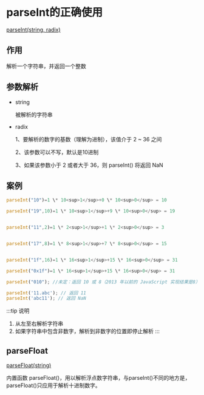 # parseInt的正确使用

[parseInt(string, radix)](http://www.w3school.com.cn/jsref/jsref_parseInt.asp)

## 作用

解析一个字符串，并返回一个整数

## 参数解析

* string

    被解析的字符串
    
* radix

    1、要解析的数字的基数（理解为进制），该值介于 2 ~ 36 之间
    
    2、该参数可以不写，默认是10进制
    
    3、如果该参数小于 2 或者大于 36，则 parseInt() 将返回 NaN
    
## 案例

```js
parseInt("10")=1 \* 10<sup>1</sup>+0 \* 10<sup>0</sup> = 10

parseInt("19",10)=1 \* 10<sup>1</sup>+9 \* 10<sup>0</sup> = 19


parseInt("11",2)=1 \* 2<sup>1</sup>+1 \* 2<sup>0</sup> = 3


parseInt("17",8)=1 \* 8<sup>1</sup>+7 \* 8<sup>0</sup> = 15


parseInt("1f",16)=1 \* 16<sup>1</sup>+15 \* 16<sup>0</sup> = 31

parseInt("0x1f")=1 \* 16<sup>1</sup>+15 \* 16<sup>0</sup> = 31

parseInt("010"); //未定：返回 10 或 8（2013 年以前的 JavaScript 实现结果是8）

parseInt('11.abc'); // 返回 11
parseInt('abc11'); // 返回 NaN
```
:::tip 说明
1. 从左至右解析字符串
2. 如果字符串中包含非数字，解析到非数字的位置即停止解析
:::

## parseFloat

[parseFloat(string)](http://www.w3school.com.cn/jsref/jsref_parseFloat.asp)

内置函数 parseFloat()，用以解析浮点数字符串，与parseInt()不同的地方是，parseFloat()只应用于解析十进制数字。
